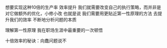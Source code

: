 想要实现这种10倍的生产率 效率提升 我们就需要改变自己的执行策略，而并非是对它做额外的优化，小修小改
也就是说 我们需要用更贴近第一性原理的方法 去提升我们的效率 不断地分析问题的本质

理解第一性原理 我在职场生涯中最重要的一次顿悟

十倍效率的秘诀：向蠢问题说不